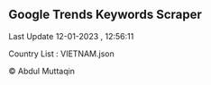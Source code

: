 

## Google Trends Keywords Scraper 
 
Last Update 12-01-2023 , 12:56:11

Country List :
VIETNAM.json



© Abdul Muttaqin 
